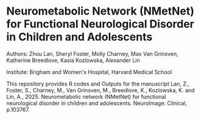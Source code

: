 # Neurometabolic Network (NMetNet) for Functional Neurological Disorder in Children and Adolescents

Authors: Zhou Lan, Sheryl Foster, Molly Charney, Max Van Grinsven, Katherine Breedlove, Kasia Kozlowska, Alexander Lin

Institute: Brigham and Women's Hospital, Harvard Medical School

This repository provides R codes and Outputs for the manuscript Lan, Z., Foster, S., Charney, M., Van Grinsven, M., Breedlove, K., Kozlowska, K. and Lin, A., 2025. Neurometabolic network (NMetNet) for functional neurological disorder in children and adolescents. NeuroImage: Clinical, p.103767.
